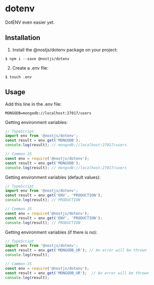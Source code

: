 # dotenv
DotENV even easier yet.

## Installation
1. Install the @nostjs/dotenv package on your project:
```
$ npm i --save @nostjs/dotenv
```
2. Create a .env file:
```
$ touch .env
```

## Usage
Add this line in the .env file:
```
MONGODB=mongodb://localhost:27017/users
```

Getting environment variables:
```typescript
// TypeScript
import env from '@nostjs/dotenv';
const result = env.get('MONGODB');
console.log(result); // mongodb://localhost:27017/users
```
```javascript
// Common JS
const env = require('@nostjs/dotenv');
const result = env.get('MONGODB');
console.log(result); // mongodb://localhost:27017/users
```
Getting environment variables (default values):
```typescript
// TypeScript
import env from '@nostjs/dotenv';
const result = env.get('ENV', 'PRODUCTION');
console.log(result); // PRODUCTION
```
```javascript
// Common JS
const env = require('@nostjs/dotenv');
const result = env.get('ENV', 'PRODUCTION');
console.log(result); // PRODUCTION
```
Getting environment variables (if there is no):
```typescript
// TypeScript
import env from '@nostjs/dotenv';
const result = env.get('MONGODB_UR'); // An error will be thrown
console.log(result);
```
```javascript
// Common JS
const env = require('@nostjs/dotenv');
const result = env.get('MONGODB_UR');  // An error will be thrown
console.log(result);
```